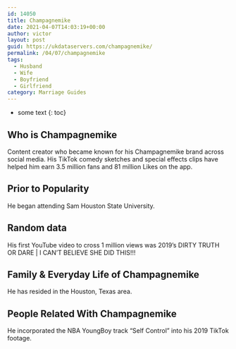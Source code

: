 ```yaml
---
id: 14050
title: Champagnemike
date: 2021-04-07T14:03:19+00:00
author: victor
layout: post
guid: https://ukdataservers.com/champagnemike/
permalink: /04/07/champagnemike
tags:
  - Husband
  - Wife
  - Boyfriend
  - Girlfriend
category: Marriage Guides
---
```


* some text
{: toc}


## Who is Champagnemike



Content creator who became known for his Champagnemike brand across social media. His TikTok comedy sketches and special effects clips have helped him earn 3.5 million fans and 81 million Likes on the app.

                
                
                
## Prior to Popularity



He began attending Sam Houston State University.

                
                
                
## Random data



His first YouTube video to cross 1 million views was 2019&#8217;s DIRTY TRUTH OR DARE | I CAN&#8217;T BELIEVE SHE DID THIS!!!

                
                
                
## Family & Everyday Life of Champagnemike



He has resided in the Houston, Texas area.

                
                
                
## People Related With Champagnemike



He incorporated the NBA YoungBoy track &#8220;Self Control&#8221; into his 2019 TikTok footage.

                
              
            
          
          
          